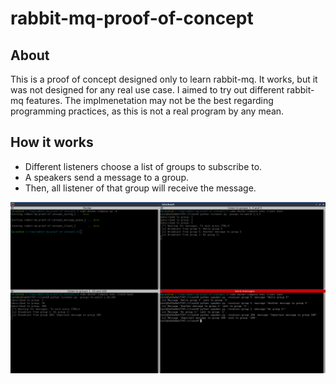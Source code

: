 # rabbit-mq-proof-of-concept

## About
This is a proof of concept designed only to learn rabbit-mq. It works, but it was not designed for any real use case. I aimed to try out different rabbit-mq features. The implmenetation may not be the best regarding programming practices, as this is not a real program by any mean.

## How it works
- Different listeners choose a list of groups to subscribe to.
- A speakers send a message to a group.
- Then, all listener of that group will receive the message.

![broadcast_usage_example](https://github.com/lucasesposito/rabbit-mq-proof-of-concept/blob/master/documentation/images/broadcast_usage_example.png?raw=true "Broadcast usage example")
